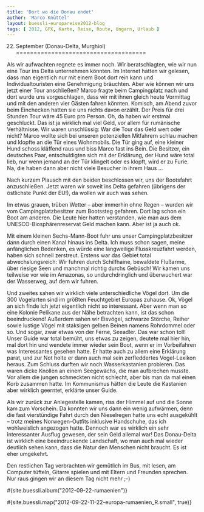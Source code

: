 ```yaml
---
title: 'Dort wo die Donau endet'
author: 'Marco Knüttel'
layout: buessli-europareise2012-blog
tags: [ 2012, GPX, Karte, Reise, Route, Ungarn, Urlaub ]
---
```

22. September (Donau-Delta, Murghiol)
=====================================

Als wir aufwachten regnete es immer noch. Wir beratschlagten, wie wir nun eine Tour ins Delta unternehmen 
könnten. Im Internet hatten wir gelesen, dass man eigentlich nur mit einem Boot dort rein kann und 
Individualtouristen eine Genehmigung bräuchten. Aber wie können wir uns jetzt einer Tour anschließen? 
Marco fragte beim Campingplatz nach und dort wurde uns vorgeschlagen, dass wir mit ihnen gleich heute 
Vormittag und mit den anderen vier Gästen fahren könnten. Komisch, am Abend zuvor beim Einchecken hatten 
sie uns nichts davon erzählt. Der Preis für drei Stunden Tour wäre 45 Euro pro Person. Oh, da haben wir 
erstmal geschluckt. Das ist ja wirklich mal viel Geld, vor allem für rumänische Verhältnisse. Wir waren 
unschlüssig: War die Tour das Geld wert oder nicht? Marco wollte sich bei unseren potenziellen Mitfahrern 
schlau machen und klopfte an die Tür eines Wohnmobils. Die Tür ging auf, eine kleiner Hund schoss kläffend 
raus und biss Marco fast ins Bein. Die Besitzer, ein deutsches Paar, entschuldigten sich mit der Erklärung, 
der Hund wäre total lieb, nur wenn jemand an der Tür klingelt oder es klopft, wird er zu Furie. Na, die 
haben dann aber nicht viele Besucher in ihrem Haus ...

Nach kurzem Plausch mit den beiden beschlossen wir, uns der Bootsfahrt anzuschließen. Jetzt waren wir soweit 
ins Delta gefahren (übrigens der östlichste Punkt der EU!), da wollen wir auch was sehen. 

Im etwas grauen, trüben Wetter – aber immerhin ohne Regen – wurden wir vom Campingplatzbesitzer zum Bootssteg 
gefahren. Dort lag schon ein Boot am anderen. Die Leute hier hatten verstanden, wie man aus dem 
UNESCO-Biosphärenreservat Geld machen kann. Aber ist ja auch ok. 

Mit einem kleinen Sechs-Mann-Boot fuhr uns unser Campingplatzbesitzer dann durch einen Kanal hinaus ins 
Delta. Ich muss schon sagen, meine anfänglichen Bedenken, es würde eine langweilige Flusskreuzfahrt werden, 
haben sich schnell zerstreut. Erstens war das Gebiet total abwechslungsreich: Wir fuhren durch Schilfhaine, 
bewaldete Flußarme, über riesige Seen und manchmal richtig durchs Gebüsch! Wir kamen uns teilweise vor wie 
im Amazonas, so undurchdringlich und überwuchert war der Wasserweg, auf dem wir fuhren.

Und zweites sahen wir wirklich viele unterschiedliche Vögel dort. Um die 300 Vogelarten sind im größten 
Feuchtgebiet Europas zuhause. Ok, Vögel an sich finde ich jetzt eigentlich nicht so interessant. Aber wenn 
man so eine Kolonie Pelikane aus der Nähe betrachten kann, ist das schon beeindruckend! Außerdem sahen wir 
Eisvögel, schwarze Störche, Reiher sowie lustige Vögel mit staksigen gelben Beinen namens Rohrdommel oder 
so. Und sogar, zwar etwas von der Ferne, Seeadler. Das war schon toll! Unser Guide war total bemüht, uns 
etwas zu zeigen, deutete mal hier hin, mal dort hin und wendete immer wieder sein Boot, wenn er im 
Vorbeifahren was Interessantes gesehen hatte. Er hatte auch zu allem eine Erklärung parat, und zur Not 
holte er dann auch mal sein zerfleddertes Vogel-Lexikon heraus. Zum Schluss durften wir noch Wasserkastanien 
probieren. Das waren dicke Knollen an einem Seegewächs, die man aufbrechen musste. Vor allem die jungen 
schmeckten nicht schlecht, aber bis man da mal einen Korb zusammen hatte. Im Kommunismus hätten die Leute 
die Kastanien aber wirklich geerntet, erklärte unser Guide. 

Als wir zurück zur Anlegestelle kamen, riss der Himmel auf und die Sonne kam zum Vorschein. Da konnten wir 
uns dann ein wenig aufwärmen, denn die fast vierstündige Fahrt durch den Nieselregen hatte uns echt 
ausgekühlt – trotz meines Norwegen-Outfits inklusive Handschuhe, das ich wohlweislich angezogen hatte. 
Dennoch war es wirklich ein sehr interessanter Ausflug gewesen, der sein Geld allemal war! Das Donau-Delta 
ist wirklich eine beeindruckende Landschaft, wo man auch mal wieder deutlich sehen kann, dass die Natur 
den Menschen nicht braucht. Es ist eher umgekehrt. 

Den restlichen Tag verbrachten wir gemütlich im Bus, mit lesen, am Computer tüfteln, Gitarre spielen und 
mit Eltern und Freunden sprechen. Nur raus gingen wir an diesem Tag nicht mehr ;-)

#{site.buessli.album("2012-09-22-rumaenien")}

#{site.buessli.map("2012-09-22-11-22-europa-rumaenien_R.small", true)}
